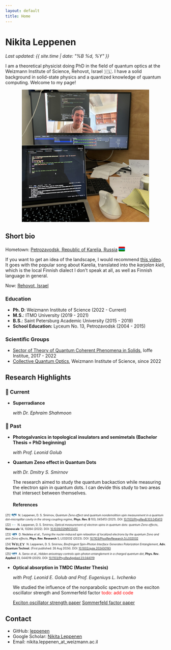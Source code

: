 ```yaml
---
layout: default
title: Home
---
```


# Nikita Leppenen

_Last updated: {{ site.time | date: "%B %d, %Y" }}_

I am a theoretical physicist doing PhD in the field of quantum optics at the Weizmann Institute of Science, Rehovot, Israel 🇮🇱. I have a solid background in solid-state physics and a quantized knowledge of quantum computing. 
Welcome to my page! 

<p align="center">
  <img src="assets/IMG_0705.jpg" alt="My Photo" width="400" />
</p>


## Short bio

Hometown: [Petrozavodsk, Republic of Karelia, Russia](https://www.google.com/maps/place/Petrozavodsk,+Republic+of+Karelia,+Russia/@61.8417108,34.2363804,11z/data=!4m6!3m5!1s0x46a1ec3dd7bf1fe7:0xe49db0d89a0485d4!8m2!3d61.7781617!4d34.3640395!16zL20vMDFzaG5t?hl=en&entry=ttu&g_ep=EgoyMDI1MDMxOC4wIKXMDSoASAFQAw%3D%3D) <img src="assets/Karelia.png" alt="Karelia" width="20" style="vertical-align: text-bottom;" />

If you want to get an idea of the landscape, I would recommend [this video](https://www.youtube.com/watch?v=FhqalqZeEGg). It goes with the popular song about Karelia, translated into the *karjalan kieli*, which is the local Finnish dialect I don't speak at all, as well as Finnish language in general. 

Now: [Rehovot, Israel](https://www.google.com/maps/place/Rehovot/)

### Education
- **Ph. D**: Weizmann Institute of Science (2022 - Current)
- **M.S.**: ITMO University (2019 - 2021)
- **B.S.**: Saint Petersburg Academic University (2015 - 2019)
- **School Education:** Lyceum No. 13, Petrozavodsk (2004 - 2015)

### Scientific Groups 
- [Sector of Theory of Quantum Coherent Phenomena in Solids](https://www.ioffe.ru/coherent/), Ioffe Institue, 2017 - 2022
- [Collective Quantum Optics](https://www.weizmann.ac.il/chembiophys/shahmoon/home), Weizmann Institute of Science, since 2022



## Research Highlights 

### 🔬 Current

- **Superradiance**
  
  *with Dr. Ephraim Shahmoon*

### 📜 Past 

- **Photogalvanics in topological insulators and semimetals (Bachelor Thesis + PhD beginning)**

  *with Prof. Leonid Golub*

- **Quantum Zeno effect in Quantum Dots**

  *with Dr. Dmitry S. Smirnov*

  The research aimed to study the quantum backaction while measuring the electron spin in quantum dots. I can devide this study to two areas that intersect between themselves.
  
  #### References
<style>
  .zrefs { font-size: 0.62em; line-height: 1.5; }
  .zrefs img {
    height: 1em;
    width: 20;
    vertical-align: -0.15em;
    margin-right: 0.4em;
  }
  .zrefs .zitem {
    margin-bottom: 0.5em;
  }
</style>

<div class="zrefs">

<div class="zitem">[Z1] <img src="assets/aps_logo.svg" alt="PRB" />  
N. Leppenen, D. S. Smirnov, <em>Quantum Zeno effect and quantum nondemolition spin measurement in a quantum dot–micropillar cavity in the strong coupling regime</em>, <strong>Phys. Rev. B</strong> 103, 045413 (2021). DOI: <a href="https://doi.org/10.1103/PhysRevB.103.045413">10.1103/PhysRevB.103.045413</a>
</div>

<div class="zitem">[Z2] <img src="assets/rsc_logo.png" alt="Nanoscale" />  
N. Leppenen, D. S. Smirnov, <em>Optical measurement of electron spins in quantum dots: quantum Zeno effects</em>, <strong>Nanoscale</strong> 14, 13284 (2022). DOI: <a href="https://doi.org/10.1039/D2NR01241C">10.1039/D2NR01241C</a>
</div>

<div class="zitem">[Z3] <img src="assets/aps_logo.svg" alt="PRResearch" />  
D. Nedelea <em>et al.</em>, <em>Tuning the nuclei-induced spin relaxation of localized electrons by the quantum Zeno and anti-Zeno effects</em>, <strong>Phys. Rev. Research</strong> 5, L032032 (2023). DOI: <a href="https://doi.org/10.1103/PhysRevResearch.5.L032032">10.1103/PhysRevResearch.5.L032032</a>
</div>

<div class="zitem">[Z4] <img src="assets/Wiley_logo.svg" alt="Adv. Quantum Technol." />  
N. Leppenen, D. S. Smirnov, <em>Birefringent Spin-Photon Interface Generates Polarization Entanglement</em>, <strong>Adv. Quantum Technol.</strong> (First published: 26 Aug 2024). DOI: <a href="https://doi.org/10.1002/qute.202400193">10.1002/qute.202400193</a>
</div>

<div class="zitem">[Z5] <img src="assets/aps_logo.svg" alt="PRApplied" />  
A. Serov <em>et al.</em>, <em>Hidden anisotropy controls spin-photon entanglement in a charged quantum dot</em>, <strong>Phys. Rev. Applied</strong> 23, 044019 (2025). DOI: <a href="https://doi.org/10.1103/PhysRevApplied.23.044019">10.1103/PhysRevApplied.23.044019</a>
</div>

</div>



- **Optical absorption in TMDC (Master Thesis)**

  *with Prof. Leonid E. Golub  and Prof. Eugeniuys L. Ivchenko*
  
  We studied the influence of the nonparabolic spectrum on the exciton oscillator strength and Sommerfeld factor <span style="color: red;">todo: add code</span>

  [Exciton oscillator strength paper](https://doi.org/10.1103/PhysRevB.102.155305) [Sommerfeld factor paper](https://doi.org/10.1103/PhysRevB.103.235311)




## Contact

- GitHub: [leppenen](https://github.com/leppenen)
- Google Scholar: [Nikita Leppenen](https://scholar.google.com/citations?user=idd_-k8AAAAJ&hl=en)
- Email: nikita.leppenen_at_weizmann.ac.il
